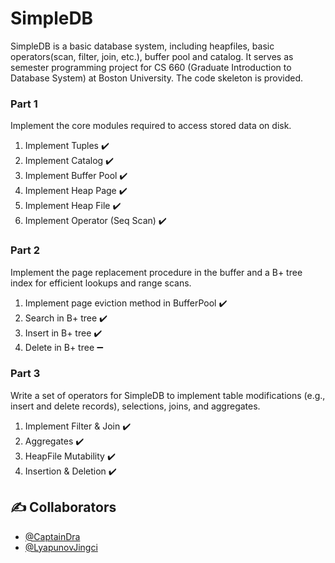 # SimpleDB

SimpleDB is a basic database system, including heapfiles, basic operators(scan, filter, join, etc.), buffer pool and catalog. It serves as semester programming project for CS 660 (Graduate Introduction to Database System) at Boston University. The code skeleton is provided.

### Part 1 ###
Implement the core modules required to access stored data on disk.     
1. Implement Tuples   :heavy_check_mark:
2. Implement Catalog   :heavy_check_mark:
3. Implement Buffer Pool  :heavy_check_mark:
4. Implement Heap Page   :heavy_check_mark:
5. Implement Heap File   :heavy_check_mark:
6. Implement Operator (Seq Scan)   :heavy_check_mark:

### Part 2 ###
Implement the page replacement procedure in the buffer and a B+ tree index for efficient lookups and range scans.            
1. Implement page eviction method in BufferPool   :heavy_check_mark:
2. Search in B+ tree     :heavy_check_mark:
3. Insert in B+ tree     :heavy_check_mark:
4. Delete in B+ tree     :heavy_minus_sign:

### Part 3 ###
Write a set of operators for SimpleDB to implement table modifications (e.g., insert and delete records), selections, joins, and aggregates.
1. Implement Filter & Join    :heavy_check_mark:
2. Aggregates    :heavy_check_mark:
3. HeapFile Mutability    :heavy_check_mark:
4. Insertion & Deletion    :heavy_check_mark:

## ✍️ Collaborators ##
- [@CaptainDra](https://github.com/CaptainDra)
- [@LyapunovJingci](https://github.com/LyapunovJingci)

